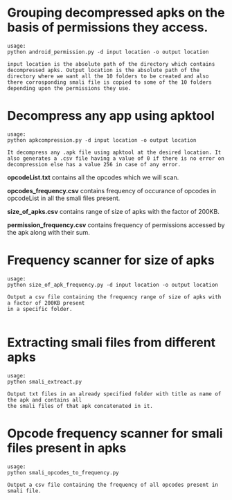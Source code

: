 # Grouping decompressed apks on the basis of permissions they access.
```
usage:
python android_permission.py -d input location -o output location

input location is the absolute path of the directory which contains decompressed apks. Output location is the absolute path of the directory where we want all the 10 folders to be created and also there corrosponding smali file is copied to some of the 10 folders depending upon the permissions they use.

```
# Decompress any app using apktool
```
usage:
python apkcompression.py -d input location -o output location

It decompress any .apk file using apktool at the desired location. It also generates a .csv file having a value of 0 if there is no error on decompression else has a value 256 in case of any error.

```

**opcodeList.txt** contains all the opcodes which we will scan.                                       

**opcodes_frequency.csv** contains frequency of occurance of opcodes in opcodeList in all the smali files present.  

**size_of_apks.csv** contains range of size of apks with the factor of 200KB.

**permission_frequency.csv** contains frequency of permissions accessed by the apk along with their sum.
# Frequency scanner for size of apks
```
usage:
python size_of_apk_frequency.py -d input location -o output location

Output a csv file containing the frequency range of size of apks with a factor of 200KB present
in a specific folder.


```
# Extracting smali files from different apks
```
usage:
python smali_extreact.py

Output txt files in an already specified folder with title as name of the apk and contains all 
the smali files of that apk concatenated in it.

```
# Opcode frequency scanner for smali files present in apks

```
usage:
python smali_opcodes_to_frequency.py

Output a csv file containing the frequency of all opcodes present in smali file.

```
